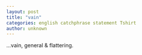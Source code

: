 ```yaml
---
layout: post
title: "vain"
categories: english catchphrase statement Tshirt
author: unknown
---
```


...vain, general & flattering.
